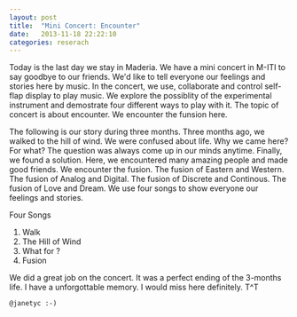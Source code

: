 ```yaml
---
layout: post
title:  "Mini Concert: Encounter"
date:   2013-11-18 22:22:10
categories: reserach
---
```

Today is the last day we stay in Maderia. We have a mini concert in M-ITI to say goodbye to our friends. We'd like to tell everyone our feelings and stories here by music. In the concert, we use, collaborate and control self-flap display to play music. We explore the possiblity of the experimental instrument and demostrate four different ways to play with it. The topic of concert is about encounter. We encounter the funsion here. 

The following is our story during three months.
Three months ago, we walked to the hill of wind. We were confused about life. Why we came here? For what? The question was always come up in our minds anytime. Finally, we found a solution. Here, we encountered many amazing people and made good friends. We encounter the fusion. The fusion of Eastern and Western. The fusion of Analog and Digital. The fusion of Discrete and Continous. The fusion of Love and Dream. We use four songs to show everyone our feelings and stories.

Four Songs
1. Walk
2. The Hill of Wind
3. What for ?
4. Fusion

We did a great job on the concert. It was a perfect ending of the 3-months life. I have a unforgottable memory. I would miss here definitely. T^T

`@janetyc :-)`


